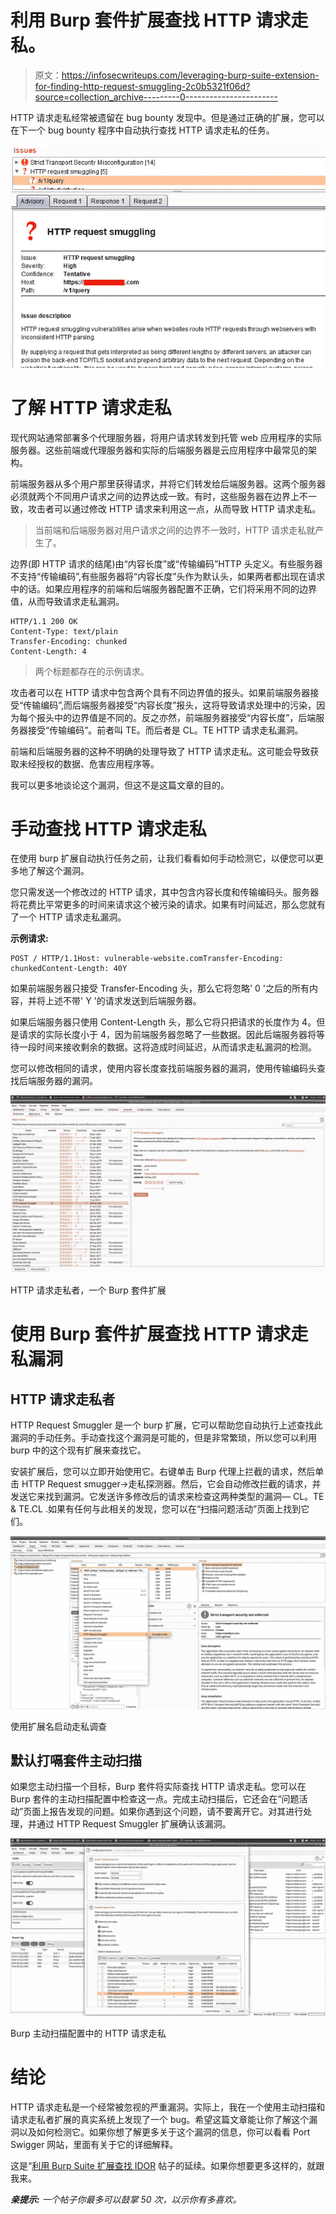 # 利用 Burp 套件扩展查找 HTTP 请求走私。

> 原文：<https://infosecwriteups.com/leveraging-burp-suite-extension-for-finding-http-request-smuggling-2c0b5321f06d?source=collection_archive---------0----------------------->

HTTP 请求走私经常被遗留在 bug bounty 发现中。但是通过正确的扩展，您可以在下一个 bug bounty 程序中自动执行查找 HTTP 请求走私的任务。

![](img/f44a08041d8c6c3e73d77cf9c31b6178.png)

# 了解 HTTP 请求走私

现代网站通常部署多个代理服务器，将用户请求转发到托管 web 应用程序的实际服务器。这些前端或代理服务器和实际的后端服务器是云应用程序中最常见的架构。

前端服务器从多个用户那里获得请求，并将它们转发给后端服务器。这两个服务器必须就两个不同用户请求之间的边界达成一致。有时，这些服务器在边界上不一致，攻击者可以通过修改 HTTP 请求来利用这一点，从而导致 HTTP 请求走私。

> 当前端和后端服务器对用户请求之间的边界不一致时，HTTP 请求走私就产生了。

边界(即 HTTP 请求的结尾)由“内容长度”或“传输编码”HTTP 头定义。有些服务器不支持“传输编码”,有些服务器将“内容长度”头作为默认头，如果两者都出现在请求中的话。如果应用程序的前端和后端服务器配置不正确，它们将采用不同的边界值，从而导致请求走私漏洞。

```
HTTP/1.1 200 OK
Content-Type: text/plain
Transfer-Encoding: chunked
Content-Length: 4
```

> 两个标题都存在的示例请求。

攻击者可以在 HTTP 请求中包含两个具有不同边界值的报头。如果前端服务器接受“传输编码”,而后端服务器接受“内容长度”报头，这将导致请求处理中的污染，因为每个报头中的边界值是不同的。反之亦然，前端服务器接受“内容长度”，后端服务器接受“传输编码”。前者叫 TE。而后者是 CL。TE HTTP 请求走私漏洞。

前端和后端服务器的这种不明确的处理导致了 HTTP 请求走私。这可能会导致获取未经授权的数据、危害应用程序等。

我可以更多地谈论这个漏洞，但这不是这篇文章的目的。

# 手动查找 HTTP 请求走私

在使用 burp 扩展自动执行任务之前，让我们看看如何手动检测它，以便您可以更多地了解这个漏洞。

您只需发送一个修改过的 HTTP 请求，其中包含内容长度和传输编码头。服务器将花费比平常更多的时间来请求这个被污染的请求。如果有时间延迟，那么您就有了一个 HTTP 请求走私漏洞。

**示例请求:**

```
POST / HTTP/1.1Host: vulnerable-website.comTransfer-Encoding: chunkedContent-Length: 40Y
```

如果前端服务器只接受 Transfer-Encoding 头，那么它将忽略' 0 '之后的所有内容，并将上述不带' Y '的请求发送到后端服务器。

如果后端服务器只使用 Content-Length 头，那么它将只把请求的长度作为 4。但是请求的实际长度小于 4，因为前端服务器忽略了一些数据。因此后端服务器将等待一段时间来接收剩余的数据。这将造成时间延迟，从而请求走私漏洞的检测。

您可以修改相同的请求，使用内容长度查找前端服务器的漏洞，使用传输编码头查找后端服务器的漏洞。

![](img/9cf0cc069aa6163f9edc129781f1282e.png)

HTTP 请求走私者，一个 Burp 套件扩展

# 使用 Burp 套件扩展查找 HTTP 请求走私漏洞

## HTTP 请求走私者

HTTP Request Smuggler 是一个 burp 扩展，它可以帮助您自动执行上述查找此漏洞的手动任务。手动查找这个漏洞是可能的，但是非常繁琐，所以您可以利用 burp 中的这个现有扩展来查找它。

安装扩展后，您可以立即开始使用它。右键单击 Burp 代理上拦截的请求，然后单击 HTTP Request smugger->走私探测器。然后，它会自动修改拦截的请求，并发送它来找到漏洞。它发送许多修改后的请求来检查这两种类型的漏洞— CL。TE & TE.CL .如果有任何与此相关的发现，您可以在“扫描问题活动”页面上找到它们。

![](img/a2edcb274d2ad133f10b2c1a7a51c53e.png)

使用扩展名启动走私调查

## 默认打嗝套件主动扫描

如果您主动扫描一个目标，Burp 套件将实际查找 HTTP 请求走私。您可以在 Burp 套件的主动扫描配置中检查这一点。完成主动扫描后，它还会在“问题活动”页面上报告发现的问题。如果你遇到这个问题，请不要离开它。对其进行处理，并通过 HTTP Request Smuggler 扩展确认该漏洞。

![](img/be4d41d8527ce58f471748ac6fad290c.png)

Burp 主动扫描配置中的 HTTP 请求走私

# 结论

HTTP 请求走私是一个经常被忽视的严重漏洞。实际上，我在一个使用主动扫描和请求走私者扩展的真实系统上发现了一个 bug。希望这篇文章能让你了解这个漏洞以及如何检测它。如果你想了解更多关于这个漏洞的信息，你可以看看 Port Swigger 网站，里面有关于它的详细解释。

这是“[利用 Burp Suite 扩展查找 IDOR](/leveraging-burp-suite-extension-for-finding-idor-insecure-direct-object-reference-2653f9b89fd4) 帖子的延续。如果你想要更多这样的，就跟我来。

***亲提示:*** *一个帖子你最多可以鼓掌 50 次，以示你有多喜欢。*